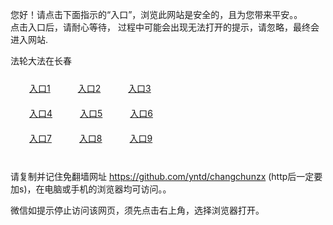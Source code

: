 您好！请点击下面指示的“入口”，浏览此网站是安全的，且为您带来平安。。 <br/>
点击入口后，请耐心等待， 过程中可能会出现无法打开的提示，请忽略，最终会进入网站. </br>

法轮大法在长春<br/>
<div style="padding:10px"><a style="margin:20px" target="_blank" href="https://d32ddp6oz11ujh.cloudfront.net/2Qpsp?tbvladqt" id="ccLink1" rel="nofollow">入口1</a> <a target="_blank" style="margin:20px" href="https://d2eody30lqgi5m.cloudfront.net/2Qpsp?mhqjzjbh" id="ccLink2" rel="nofollow">入口2</a> <a style="margin:20px" target="_blank" href="https://d35xaorq5qhhjw.cloudfront.net/2Qpsp?fuuxx" id="ccLink3" rel="nofollow">入口3</a></div>

<div style="padding:10px" ><a style="margin:20px" target="_blank" href="https://d32ddp6oz11ujh.cloudfront.net/2Qpsp?tbvladqt" id="ccLink4" rel="nofollow">入口4</a> <a style="margin:20px" href="https://d2eody30lqgi5m.cloudfront.net/2Qpsp?mhqjzjbh" target="_blank" id="ccLink5" rel="nofollow">入口5</a> <a style="margin:20px" href="https://d35xaorq5qhhjw.cloudfront.net/2Qpsp?fuuxx" target="_blank" id="ccLink6" rel="nofollow">入口6</a></div>

<div style="padding:10px"><a style="margin:20px" target="_blank" href="https://d32ddp6oz11ujh.cloudfront.net/2Qpsp?tbvladqt" id="ccLink7" rel="nofollow">入口7</a> <a style="margin:20px" href="https://d2eody30lqgi5m.cloudfront.net/2Qpsp?mhqjzjbh" target="_blank" id="ccLink8" rel="nofollow">入口8</a> <a style="margin:20px" target="_blank" href="https://d35xaorq5qhhjw.cloudfront.net/2Qpsp?fuuxx" id="ccLink9" rel="nofollow">入口9</a></div>

<br/>



请复制并记住免翻墙网址 https://github.com/yntd/changchunzx (http后一定要加s)，在电脑或手机的浏览器均可访问。。<br/>

微信如提示停止访问该网页，须先点击右上角，选择浏览器打开。
